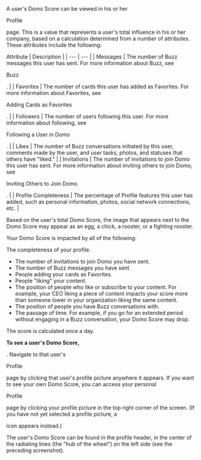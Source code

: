 

A user's Domo Score can be viewed in his or her

Profile

page. This is a value that represents a user's total influence in his or her company, based on a calculation determined from a number of attributes. These attributes include the following:


 Attribute
  |
 Description
  |
| --- | --- |
|
 Messages
  |
 The number of Buzz messages this user has sent. For more information about Buzz, see

Buzz

.
  |
|
 Favorites
  |
 The number of cards this user has added as Favorites. For more information about Favorites, see

Adding Cards as Favorites

.
  |
|
 Followers
  |
 The number of users following this user. For more information about following, see

Following a User in Domo

.
  |
|
 Likes
  |
 The number of Buzz conversations initiated by this user, comments made by the user, and user tasks, photos, and statuses that others have "liked."
  |
|
 Invitations
  |
 The number of invitations to join Domo this user has sent. For more information about inviting others to join Domo, see

Inviting Others to Join Domo

.
  |
|
 Profile Completeness
  |
 The percentage of Profile features this user has added, such as personal information, photos, social network connections, etc.
  |

Based on the user's total Domo Score, the image that appears next to the Domo Score may appear as an egg, a chick, a rooster, or a fighting rooster.

Your Domo Score is impacted by all of the following:

 The completeness of your profile.
* The number of invitations to join Domo you have sent.
* The number of Buzz messages you have sent.
* People adding your cards as Favorites.
* People "liking" your content.
* The position of people who like or subscribe to your content. For example, your CEO liking a piece of content impacts your score more than someone lower in your organization liking the same content.
* The position of people you have Buzz conversations with.
* The passage of time. For example, if you go for an extended period without engaging in a Buzz conversation, your Domo Score may drop.

The score is calculated once a day.


**To see a user's Domo Score,**

. Navigate to that user's

Profile

page by clicking that user's profile picture anywhere it appears. If you want to see your own Domo Score, you can access your personal

Profile

page by clicking your profile picture in the top right corner of the screen. (If you have not yet selected a profile picture, a

icon appears instead.)


 The user's Domo Score can be found in the profile header, in the center of the radiating lines (the "hub of the wheel") on the left side (see the preceding screenshot).


